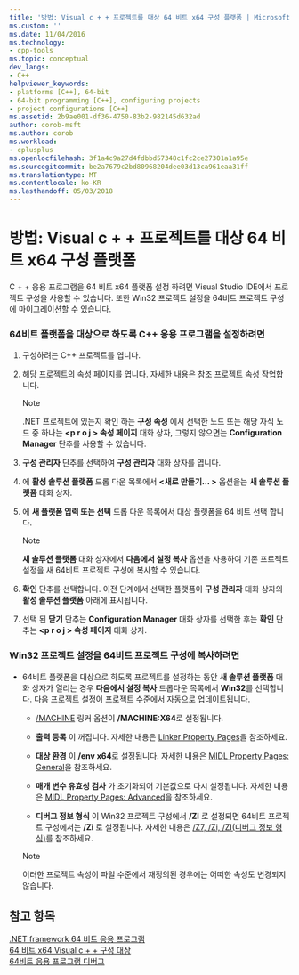 ```yaml
---
title: '방법: Visual c + + 프로젝트를 대상 64 비트 x64 구성 플랫폼 | Microsoft Docs'
ms.custom: ''
ms.date: 11/04/2016
ms.technology:
- cpp-tools
ms.topic: conceptual
dev_langs:
- C++
helpviewer_keywords:
- platforms [C++], 64-bit
- 64-bit programming [C++], configuring projects
- project configurations [C++]
ms.assetid: 2b9ae001-df36-4750-83b2-982145d632ad
author: corob-msft
ms.author: corob
ms.workload:
- cplusplus
ms.openlocfilehash: 3f1a4c9a27d4fdbbd57348c1fc2ce27301a1a95e
ms.sourcegitcommit: be2a7679c2bd80968204dee03d13ca961eaa31ff
ms.translationtype: MT
ms.contentlocale: ko-KR
ms.lasthandoff: 05/03/2018
---
```

# <a name="how-to-configure-visual-c-projects-to-target-64-bit-x64-platforms"></a>방법: Visual c + + 프로젝트를 대상 64 비트 x64 구성 플랫폼

C + + 응용 프로그램을 64 비트 x64 플랫폼 설정 하려면 Visual Studio IDE에서 프로젝트 구성을 사용할 수 있습니다. 또한 Win32 프로젝트 설정을 64비트 프로젝트 구성에 마이그레이션할 수 있습니다.  
  
### <a name="to-set-up-c-applications-to-target-64-bit-platforms"></a>64비트 플랫폼을 대상으로 하도록 C++ 응용 프로그램을 설정하려면  
  
1.  구성하려는 C++ 프로젝트를 엽니다.  
  
2.  해당 프로젝트의 속성 페이지를 엽니다. 자세한 내용은 참조 [프로젝트 속성 작업](../ide/working-with-project-properties.md)합니다.  
  
    > [!NOTE]
    >  .NET 프로젝트에 있는지 확인 하는 **구성 속성** 에서 선택한 노드 또는 해당 자식 노드 중 하나는  **\<p r o j > 속성 페이지** 대화 상자, 그렇지 않으면는  **Configuration Manager** 단추를 사용할 수 있습니다.  
  
3.  **구성 관리자** 단추를 선택하여 **구성 관리자** 대화 상자를 엽니다.  
  
4.  에 **활성 솔루션 플랫폼** 드롭 다운 목록에서  **\<새로 만들기... >** 옵션을는 **새 솔루션 플랫폼** 대화 상자.  
  
5.  에 **새 플랫폼 입력 또는 선택** 드롭 다운 목록에서 대상 플랫폼을 64 비트 선택 합니다.  
  
    > [!NOTE]
    >  **새 솔루션 플랫폼** 대화 상자에서 **다음에서 설정 복사** 옵션을 사용하여 기존 프로젝트 설정을 새 64비트 프로젝트 구성에 복사할 수 있습니다.  
  
6.  **확인** 단추를 선택합니다. 이전 단계에서 선택한 플랫폼이 **구성 관리자** 대화 상자의 **활성 솔루션 플랫폼** 아래에 표시됩니다.  
  
7.  선택 된 **닫기** 단추는 **Configuration Manager** 대화 상자를 선택한 후는 **확인** 단추는  **\<p r o j > 속성 페이지** 대화 상자.  
  
### <a name="to-copy-win32-project-settings-into-a-64-bit-project-configuration"></a>Win32 프로젝트 설정을 64비트 프로젝트 구성에 복사하려면  
  
-   64비트 플랫폼을 대상으로 하도록 프로젝트를 설정하는 동안 **새 솔루션 플랫폼** 대화 상자가 열리는 경우 **다음에서 설정 복사** 드롭다운 목록에서 **Win32**를 선택합니다. 다음 프로젝트 설정이 프로젝트 수준에서 자동으로 업데이트됩니다.  
  
    -   [/MACHINE](../build/reference/machine-specify-target-platform.md) 링커 옵션이 **/MACHINE:X64**로 설정됩니다.  
  
    -   **출력 등록** 이 꺼집니다. 자세한 내용은 [Linker Property Pages](../ide/linker-property-pages.md)을 참조하세요.  
  
    -   **대상 환경** 이 **/env x64**로 설정됩니다. 자세한 내용은 [MIDL Property Pages: General](../ide/midl-property-pages-general.md)을 참조하세요.  
  
    -   **매개 변수 유효성 검사** 가 초기화되어 기본값으로 다시 설정됩니다. 자세한 내용은 [MIDL Property Pages: Advanced](../ide/midl-property-pages-advanced.md)을 참조하세요.  
  
    -   **디버그 정보 형식** 이 Win32 프로젝트 구성에서 **/ZI** 로 설정되면 64비트 프로젝트 구성에서는 **/Zi** 로 설정됩니다. 자세한 내용은 [/Z7, /Zi, /ZI(디버그 정보 형식)](../build/reference/z7-zi-zi-debug-information-format.md)를 참조하세요.  
  
    > [!NOTE]
    >  이러한 프로젝트 속성이 파일 수준에서 재정의된 경우에는 어떠한 속성도 변경되지 않습니다.  
  
## <a name="see-also"></a>참고 항목  

[.NET framework 64 비트 응용 프로그램](/dotnet/framework/64-bit-apps)   
[64 비트 x64 Visual c + + 구성 대상](../build/configuring-programs-for-64-bit-visual-cpp.md)   
[64비트 응용 프로그램 디버그](/visualstudio/debugger/debug-64-bit-applications)